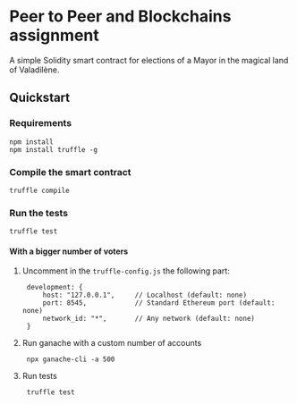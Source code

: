 # Peer to Peer and Blockchains assignment
A simple Solidity smart contract for elections of a Mayor in the magical land of Valadilène.

## Quickstart

### Requirements

    npm install
    npm install truffle -g

### Compile the smart contract

    truffle compile

### Run the tests

    truffle test

#### With a bigger number of voters

1. Uncomment in the `truffle-config.js` the following part:

        development: {
            host: "127.0.0.1",     // Localhost (default: none)
            port: 8545,            // Standard Ethereum port (default: none)
            network_id: "*",       // Any network (default: none)
        }

2. Run ganache with a custom number of accounts

        npx ganache-cli -a 500

3. Run tests

        truffle test